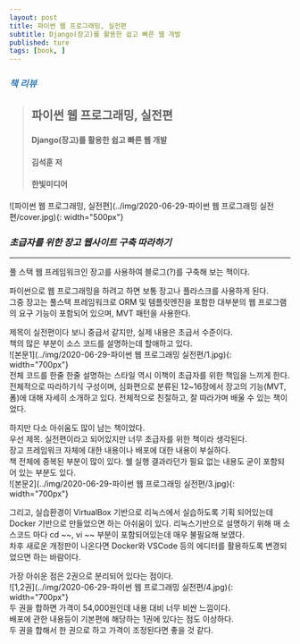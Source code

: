 ```yaml
---
layout: post
title: 파이썬 웹 프로그래밍, 실전편
subtitle: Django(장고)를 활용한 쉽고 빠른 웹 개발
published: ture
tags: [book, ]
---
```


### <span style="color:#337ab7;">***책 리뷰***</span>
>## **파이썬 웹 프로그래밍, 실전편**
>#### Django(장고)를 활용한 쉽고 빠른 웹 개발
>#### 김석훈 저
>#### 한빛미디어  


![파이썬 웹 프로그래밍, 실전편](../img/2020-06-29-파이썬 웹 프로그래밍 실전편/cover.jpg){: width="500px"}

### ***초급자를 위한 장고 웹사이트 구축 따라하기***

---
  

풀 스택 웹 프레임워크인 장고를 사용하여 블로그(?)를 구축해 보는 책이다.  

파이썬으로 웹 프로그래밍을 하려고 하면 보통 장고나 플라스크를 사용하게 된다.  
그중 장고는 풀스택 프레임워크로 ORM 및 템플릿엔진을 포함한 대부분의 웹 프로그램의 요구 기능이 포함되어 있으며, MVT 패턴을 사용한다.  
  
제목이 실전편이다 보니 중급서 같지만, 실제 내용은 초급서 수준이다.  
책의 많은 부분이 소스 코드를 설명하는데 할애하고 있다.  
![본문1](../img/2020-06-29-파이썬 웹 프로그래밍 실전편/1.jpg){: width="700px"}  
전체 코드를 한줄 한줄 설명하는 스타일 역시 이책이 초급자를 위한 책임을 느끼게 한다.  
전체적으로 따라하기식 구성이며, 심화편으로 분류된 12~16장에서 장고의 기능(MVT, 폼)에 대해 자세히 소개하고 있다.
전체적으로 친절하고, 잘 따라가며 배울 수 있는 책이었다.
  
하지만 다소 아쉬움도 많이 남는 책이었다.  
우선 제목. 실전편이라고 되어있지만 너무 초급자를 위한 책이라 생각된다.  
장고 프레임워크 자체에 대한 내용이나 배포에 대한 내용이 부실하다.  
책 전체에 중복된 부분이 많이 있다. 쉘 실행 결과라던가 필요 없는 내용도 굳이 포함되어 있는 부분도 있다.   
![본문2](../img/2020-06-29-파이썬 웹 프로그래밍 실전편/3.jpg){: width="700px"}   
  
그리고, 실습환경이 VirtualBox 기반으로 리눅스에서 실습하도록 기획 되어있는데 Docker 기반으로 만들었으면 하는 아쉬움이 있다.
리눅스기반으로 설명하기 위해 매 소스코드 마다 cd ~~, vi ~~ 부분이 포함되어있는데 매우 불필요해 보였다.  
차후 새로운 개정판이 나온다면 Docker와 VSCode 등의 에디터를 활용하도록 변경되었으면 하는 바람이다.  

가장 아쉬운 점은 2권으로 분리되어 있다는 점이다.  
![1,2권](../img/2020-06-29-파이썬 웹 프로그래밍 실전편/4.jpg){: width="700px"}  
두 권을 합하면 가격이 54,000원인데 내용 대비 너무 비싼 느낌이다.  
배포에 관한 내용등이 기본편에 해당하는 1권에 있다는 점도 이상하다.  
두 권을 합해서 한 권으로 하고 가격이 조정된다면 좋을 것 같다.  



